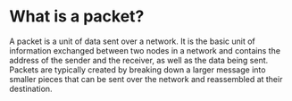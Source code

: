 # What is a packet?

A packet is a unit of data sent over a network. It is the basic unit of information exchanged between two nodes in a network and contains the address of the sender and the receiver, as well as the data being sent. Packets are typically created by breaking down a larger message into smaller pieces that can be sent over the network and reassembled at their destination.
